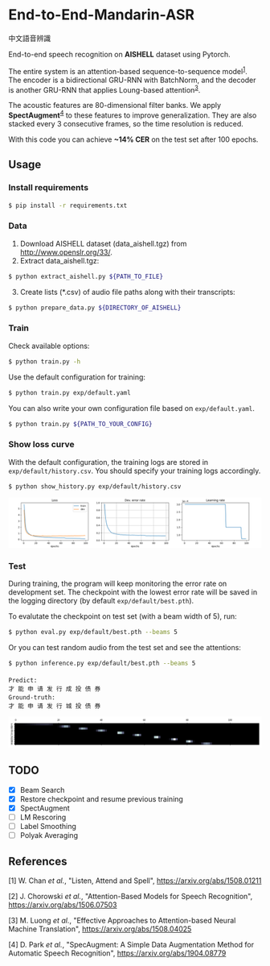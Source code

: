 # End-to-End-Mandarin-ASR

中文語音辨識

End-to-end speech recognition on **AISHELL** dataset using Pytorch.

The entire system is an attention-based sequence-to-sequence model<sup>[1](#References)</sup>.
The encoder is a bidirectional GRU-RNN with BatchNorm, and the decoder is another GRU-RNN that applies Loung-based attention<sup>[3](#References)</sup>.

The acoustic features are 80-dimensional filter banks. We apply **SpectAugment**<sup>[4](#References)</sup> to these features to improve generalization.
They are also stacked every 3 consecutive frames, so the time resolution is reduced.

With this code you can achieve **~14% CER** on the test set after 100 epochs.

## Usage
### Install requirements
```bash
$ pip install -r requirements.txt
```

### Data
1. Download AISHELL dataset (data_aishell.tgz) from http://www.openslr.org/33/.
2. Extract data_aishell.tgz:
```bash
$ python extract_aishell.py ${PATH_TO_FILE}
```
3. Create lists (*.csv) of audio file paths along with their transcripts:
```bash
$ python prepare_data.py ${DIRECTORY_OF_AISHELL}
```

### Train
Check available options:
```bash
$ python train.py -h
```
Use the default configuration for training:
```bash
$ python train.py exp/default.yaml
```
You can also write your own configuration file based on `exp/default.yaml`.
```bash
$ python train.py ${PATH_TO_YOUR_CONFIG}
```

### Show loss curve
With the default configuration, the training logs are stored in `exp/default/history.csv`.
You should specify your training logs accordingly.
```bash
$ python show_history.py exp/default/history.csv
```
![](./img/Figure_1.png)

### Test
During training, the program will keep monitoring the error rate on development set.
The checkpoint with the lowest error rate will be saved in the logging directory (by default `exp/default/best.pth`).

To evalutate the checkpoint on test set (with a beam width of 5), run:
```bash
$ python eval.py exp/default/best.pth --beams 5
```

Or you can test random audio from the test set and see the attentions:
```bash
$ python inference.py exp/default/best.pth --beams 5

Predict:
才 能 申 请 发 行 成 投 债 券
Ground-truth:
才 能 申 请 发 行 城 投 债 券
```
![](./img/Figure_3.png)

## TODO
- [x] Beam Search
- [x] Restore checkpoint and resume previous training
- [x] SpectAugment
- [ ] LM Rescoring
- [ ] Label Smoothing
- [ ] Polyak Averaging

## References
[1] W. Chan _et al._, "Listen, Attend and Spell",
https://arxiv.org/abs/1508.01211

[2] J. Chorowski _et al._, "Attention-Based Models for Speech Recognition",
https://arxiv.org/abs/1506.07503

[3] M. Luong _et al._, "Effective Approaches to Attention-based Neural Machine Translation",
https://arxiv.org/abs/1508.04025

[4] D. Park _et al._, "SpecAugment: A Simple Data Augmentation Method for Automatic Speech Recognition",
https://arxiv.org/abs/1904.08779
